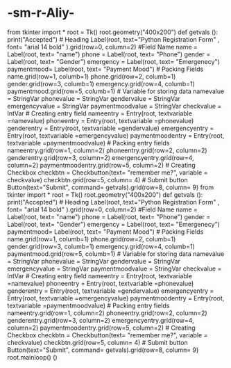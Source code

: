 # -sm-r-Aliy-
from tkinter  import *  root = Tk() root.geometry("400x200")    def getvals ():       print("Accepted")   # Heading   Label(root, text="Python Registration Form" , font= "arial 14 bold" ).grid(row=0, column=2)    #Field Name    name = Label(root, text= "name")   phone = Label(root, text= "Phone")    gender = Label(root, text= "Gender")    emergency = Label(root, text= "Emergenecy")   paymentmood= Label(root, text= "Payment Mood")    #  Packing Fields    name.grid(row=1, columb=1)   phone.grid(row=2, columb=1)   gender.grid(row=3, columb=1)    emergency.grid(row=4, columb=1)    paymentmood.grid(row=5, columb=1)    # Variable for storing data    namevalue = StringVar   phonevalue = StringVar   gendervalue = StringVar   emergencyvalue = StringVar    paymentmoodvalue = StringVar    checkvalue = IntVar    # Creating entry field    nameentry = Entry(root, textvariable =namevalue)    phoneentry = Entry(root, textvariable =phonevalue)   genderentry = Entry(root, textvariable =gendervalue)    emergencyentry = Entry(root, textvariable =emergencyvalue)    paymentmoodentry = Entry(root, textvariable =paymentmoodvalue)    # Packing entry fields   nameentry.grid(row=1, column=2)    phoneentry.grid(row=2, column=2)    genderentry.grid(row=3, column=2)    emergencyentry.grid(row=4, column=2)    paymentmoodentry.grid(row=5, column=2)     # Creating Checkbox    checkbtn = Checkbutton(text= "remember me?", variable = checkvalue)    checkbtn.grid(row=5, column= 4)     # Submit button    Button(text="Submit", command= getvals).grid(row=8, column= 9)     from tkinter  import *  root = Tk() root.geometry("400x200")    def getvals ():       print("Accepted")   # Heading   Label(root, text="Python Registration Form" , font= "arial 14 bold" ).grid(row=0, column=2)    #Field Name    name = Label(root, text= "name")   phone = Label(root, text= "Phone")    gender = Label(root, text= "Gender")    emergency = Label(root, text= "Emergenecy")   paymentmood= Label(root, text= "Payment Mood")    #  Packing Fields    name.grid(row=1, columb=1)   phone.grid(row=2, columb=1)   gender.grid(row=3, columb=1)    emergency.grid(row=4, columb=1)    paymentmood.grid(row=5, columb=1)    # Variable for storing data    namevalue = StringVar   phonevalue = StringVar   gendervalue = StringVar   emergencyvalue = StringVar    paymentmoodvalue = StringVar    checkvalue = IntVar    # Creating entry field    nameentry = Entry(root, textvariable =namevalue)    phoneentry = Entry(root, textvariable =phonevalue)   genderentry = Entry(root, textvariable =gendervalue)    emergencyentry = Entry(root, textvariable =emergencyvalue)    paymentmoodentry = Entry(root, textvariable =paymentmoodvalue)    # Packing entry fields   nameentry.grid(row=1, column=2)    phoneentry.grid(row=2, column=2)    genderentry.grid(row=3, column=2)    emergencyentry.grid(row=4, column=2)    paymentmoodentry.grid(row=5, column=2)     # Creating Checkbox    checkbtn = Checkbutton(text= "remember me?", variable = checkvalue)    checkbtn.grid(row=5, column= 4)     # Submit button    Button(text="Submit", command= getvals).grid(row=8, column= 9)     root.mainloop() ()
